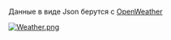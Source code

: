 Данные в виде Json берутся с [OpenWeather](https://openweathermap.org/)


[![Weather.png](https://i.postimg.cc/TwQ27bwy/Weather.png)](https://postimg.cc/ftthkJYZ)

